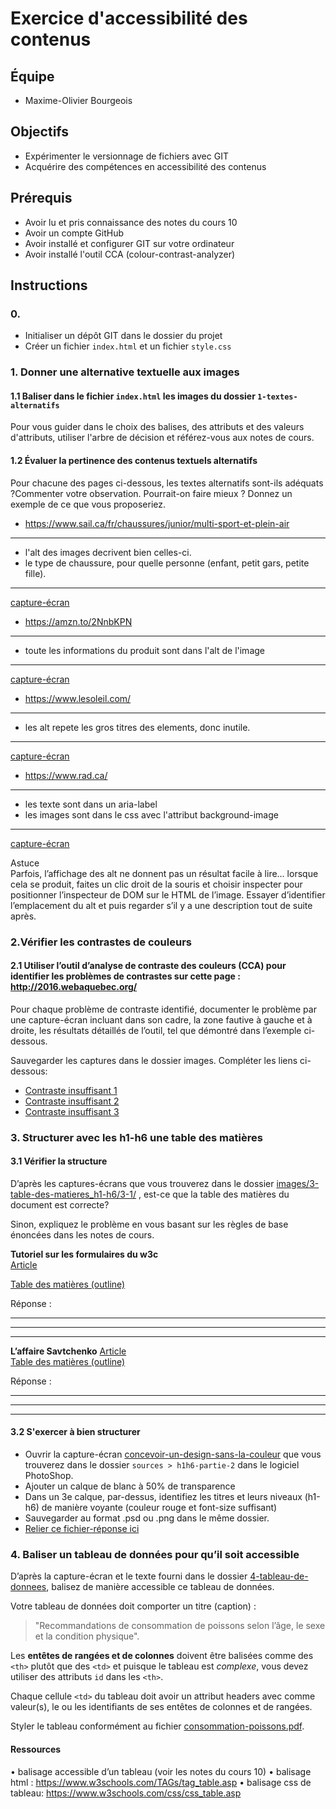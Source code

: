 # Exercice d'accessibilité des contenus

## Équipe

- Maxime-Olivier Bourgeois

## Objectifs

- Expérimenter le versionnage de fichiers avec GIT
- Acquérire des compétences en accessibilité des contenus

## Prérequis

- Avoir lu et pris connaissance des notes du cours 10
- Avoir un compte GitHub
- Avoir installé et configurer GIT sur votre ordinateur
- Avoir installé l'outil CCA (colour-contrast-analyzer)

## Instructions

### 0.

- Initialiser un dépôt GIT dans le dossier du projet
- Créer un fichier `index.html` et un fichier `style.css`

### 1. Donner une alternative textuelle aux images

#### 1.1 Baliser dans le fichier `index.html` les images du dossier `1-textes-alternatifs`

Pour vous guider dans le choix des balises, des attributs et des valeurs d'attributs, utiliser l'arbre de décision et référez-vous aux notes de cours.

#### 1.2 Évaluer la pertinence des contenus textuels alternatifs

Pour chacune des pages ci-dessous, les textes alternatifs sont-ils adéquats ?Commenter votre observation. Pourrait-on faire mieux ? Donnez un exemple de ce que vous proposeriez.

- https://www.sail.ca/fr/chaussures/junior/multi-sport-et-plein-air

---

- l'alt des images decrivent bien celles-ci.
- le type de chaussure, pour quelle personne (enfant, petit gars, petite fille).

---

[capture-écran](images/screenshot/sail.png)

- https://amzn.to/2NnbKPN

---

- toute les informations du produit sont dans l'alt de l'image

---

[capture-écran](images/screenshot/amazon.png)

- https://www.lesoleil.com/

---

- les alt repete les gros titres des elements, donc inutile.

---

[capture-écran](images/screenshot/lesoleil.png)

- https://www.rad.ca/

---

- les texte sont dans un aria-label
- les images sont dans le css avec l'attribut background-image

---

[capture-écran](images/screenshot/rad.png)

Astuce  
Parfois, l’affichage des alt ne donnent pas un résultat facile à lire… lorsque cela se produit, faites un clic droit de la souris et choisir inspecter pour positionner l’inspecteur de DOM sur le HTML de l’image.
Essayer d’identifier l’emplacement du alt et puis regarder s’il y a une description tout de suite après.

### 2.Vérifier les contrastes de couleurs

#### 2.1 Utiliser l’outil d’analyse de contraste des couleurs (CCA) pour identifier les problèmes de contrastes sur cette page : http://2016.webaquebec.org/

Pour chaque problème de contraste identifié,
documenter le problème par une capture-écran incluant dans son cadre, la zone fautive à gauche et à droite, les résultats détaillés de l’outil, tel que démontré dans l’exemple ci-dessous.

Sauvegarder les captures dans le dossier images. Compléter les liens ci-dessous:

- [Contraste insuffisant 1](images/2-contrastes-couleurs/webaquebec1.png)
- [Contraste insuffisant 2](images/2-contrastes-couleurs/webaquebec2.png)
- [Contraste insuffisant 3](images/2-contrastes-couleurs/webaquebec3.png)

### 3. Structurer avec les h1-h6 une table des matières

#### 3.1 Vérifier la structure

D’après les captures-écrans que vous trouverez dans le dossier [images/3-table-des-matieres_h1-h6/3-1/](images/3-table-des-matieres_h1-h6/3-1) , est-ce que la table des matières du document est correcte?

Sinon, expliquez le problème en vous basant sur les règles de base énoncées dans les notes de cours.

**Tutoriel sur les formulaires du w3c**  
[Article](images/3-table-des-matieres_h1-h6/3-1/tuto-form-w3c.pdf)

[Table des matières (outline)](images/3-table-des-matieres_h1-h6/3-1/tuto-form-w3c-outline.png)

Réponse :

---

---

---

**L’affaire Savtchenko**
[Article](images/3-table-des-matieres_h1-h6/3-1/article-savtchenko.pdf)  
[Table des matières (outline)](images/3-table-des-matieres_h1-h6/3-1/article-savtchenko-outline.png)

Réponse :

---

---

---

#### 3.2 S'exercer à bien structurer

- Ouvrir la capture-écran [concevoir-un-design-sans-la-couleur](images/3-table-des-matieres_h1-h6/3-2/concevoir-un-design-sans-la-couleur.pdf) que vous trouverez dans le dossier `sources > h1h6-partie-2` dans le logiciel PhotoShop.
- Ajouter un calque de blanc à 50% de transparence
- Dans un 3e calque, par-dessus, identifiez les titres et leurs niveaux (h1-h6) de manière voyante (couleur rouge et font-size suffisant)
- Sauvegarder au format .psd ou .png dans le même dossier.
- [Relier ce fichier-réponse ici]()

### 4. Baliser un tableau de données pour qu’il soit accessible

D’après la capture-écran et le texte fourni dans le dossier [4-tableau-de-donnees](images/4-tableau-de-donnees), balisez de manière accessible ce tableau de données.

Votre tableau de données doit comporter un titre (caption) :

> "Recommandations de consommation de poissons selon l’âge, le sexe et la condition physique".

Les **entêtes de rangées et de colonnes** doivent être balisées comme des `<th>` plutôt que des `<td>` et puisque le tableau est _complexe_, vous devez utiliser des attributs `id` dans les `<th>`.

Chaque cellule `<td>` du tableau doit avoir un attribut headers avec comme valeur(s), le ou les identifiants de ses entêtes de colonnes et de rangées.

Styler le tableau conformément au fichier [consommation-poissons.pdf](images/4-tableau-de-donnees/consommation-poissons.pdf).

#### Ressources

• balisage accessible d’un tableau (voir les notes du cours 10)
• balisage html : https://www.w3schools.com/TAGs/tag_table.asp
• balisage css de tableau: https://www.w3schools.com/css/css_table.asp
